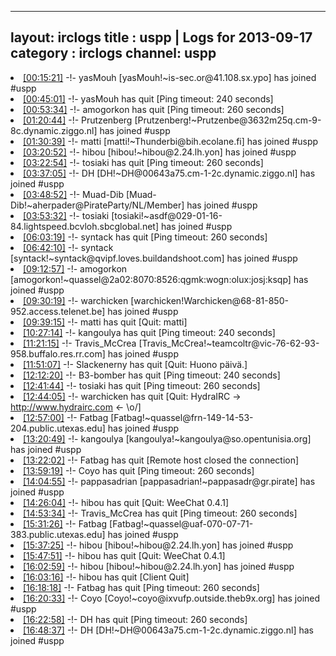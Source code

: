 
---
layout: irclogs
title : uspp | Logs for 2013-09-17
category : irclogs
channel: uspp
---
<li class="logitem"><a href="#00:15:21" name="00:15:21" class="time">[00:15:21]</a> -!- <span class="join">yasMouh</span> [yasMouh!~is-sec.or@41.108.sx.ypo] has joined #uspp </li>
<li class="logitem"><a href="#00:45:01" name="00:45:01" class="time">[00:45:01]</a> -!- <span class="quit">yasMouh</span> has quit [Ping timeout: 240 seconds] </li>
<li class="logitem"><a href="#00:53:34" name="00:53:34" class="time">[00:53:34]</a> -!- <span class="quit">amogorkon</span> has quit [Ping timeout: 260 seconds] </li>
<li class="logitem"><a href="#01:20:44" name="01:20:44" class="time">[01:20:44]</a> -!- <span class="join">Prutzenberg</span> [Prutzenberg!~Prutzenbe@3632m25q.cm-9-8c.dynamic.ziggo.nl] has joined #uspp </li>
<li class="logitem"><a href="#01:30:39" name="01:30:39" class="time">[01:30:39]</a> -!- <span class="join">matti</span> [matti!~Thunderbi@bih.ecolane.fi] has joined #uspp </li>
<li class="logitem"><a href="#03:20:52" name="03:20:52" class="time">[03:20:52]</a> -!- <span class="join">hibou</span> [hibou!~hibou@2.24.lh.yon] has joined #uspp </li>
<li class="logitem"><a href="#03:22:54" name="03:22:54" class="time">[03:22:54]</a> -!- <span class="quit">tosiaki</span> has quit [Ping timeout: 260 seconds] </li>
<li class="logitem"><a href="#03:37:05" name="03:37:05" class="time">[03:37:05]</a> -!- <span class="join">DH</span> [DH!~DH@00643a75.cm-1-2c.dynamic.ziggo.nl] has joined #uspp </li>
<li class="logitem"><a href="#03:48:52" name="03:48:52" class="time">[03:48:52]</a> -!- <span class="join">Muad-Dib</span> [Muad-Dib!~aherpader@PirateParty/NL/Member] has joined #uspp </li>
<li class="logitem"><a href="#03:53:32" name="03:53:32" class="time">[03:53:32]</a> -!- <span class="join">tosiaki</span> [tosiaki!~asdf@029-01-16-84.lightspeed.bcvloh.sbcglobal.net] has joined #uspp </li>
<li class="logitem"><a href="#06:03:19" name="06:03:19" class="time">[06:03:19]</a> -!- <span class="quit">syntack</span> has quit [Ping timeout: 260 seconds] </li>
<li class="logitem"><a href="#06:42:10" name="06:42:10" class="time">[06:42:10]</a> -!- <span class="join">syntack</span> [syntack!~syntack@qvipf.loves.buildandshoot.com] has joined #uspp </li>
<li class="logitem"><a href="#09:12:57" name="09:12:57" class="time">[09:12:57]</a> -!- <span class="join">amogorkon</span> [amogorkon!~quassel@2a02:8070:8526:qgmk:wogn:olux:josj:ksqp] has joined #uspp </li>
<li class="logitem"><a href="#09:30:19" name="09:30:19" class="time">[09:30:19]</a> -!- <span class="join">warchicken</span> [warchicken!Warchicken@68-81-850-952.access.telenet.be] has joined #uspp </li>
<li class="logitem"><a href="#09:39:15" name="09:39:15" class="time">[09:39:15]</a> -!- <span class="quit">matti</span> has quit [Quit: matti] </li>
<li class="logitem"><a href="#10:27:14" name="10:27:14" class="time">[10:27:14]</a> -!- <span class="quit">kangoulya</span> has quit [Ping timeout: 240 seconds] </li>
<li class="logitem"><a href="#11:21:15" name="11:21:15" class="time">[11:21:15]</a> -!- <span class="join">Travis_McCrea</span> [Travis_McCrea!~teamcoltr@vic-76-62-93-958.buffalo.res.rr.com] has joined #uspp </li>
<li class="logitem"><a href="#11:51:07" name="11:51:07" class="time">[11:51:07]</a> -!- <span class="quit">Slackenerny</span> has quit [Quit: Huono päivä.] </li>
<li class="logitem"><a href="#12:12:20" name="12:12:20" class="time">[12:12:20]</a> -!- <span class="quit">B3-bomber</span> has quit [Ping timeout: 240 seconds] </li>
<li class="logitem"><a href="#12:41:44" name="12:41:44" class="time">[12:41:44]</a> -!- <span class="quit">tosiaki</span> has quit [Ping timeout: 260 seconds] </li>
<li class="logitem"><a href="#12:44:05" name="12:44:05" class="time">[12:44:05]</a> -!- <span class="quit">warchicken</span> has quit [Quit:  HydraIRC -&gt; <a href="http://www.hydrairc.com" target="_blank">http://www.hydrairc.com</a> &lt;- \o/] </li>
<li class="logitem"><a href="#12:57:00" name="12:57:00" class="time">[12:57:00]</a> -!- <span class="join">Fatbag</span> [Fatbag!~quassel@frn-149-14-53-204.public.utexas.edu] has joined #uspp </li>
<li class="logitem"><a href="#13:20:49" name="13:20:49" class="time">[13:20:49]</a> -!- <span class="join">kangoulya</span> [kangoulya!~kangoulya@so.opentunisia.org] has joined #uspp </li>
<li class="logitem"><a href="#13:22:02" name="13:22:02" class="time">[13:22:02]</a> -!- <span class="quit">Fatbag</span> has quit [Remote host closed the connection] </li>
<li class="logitem"><a href="#13:59:19" name="13:59:19" class="time">[13:59:19]</a> -!- <span class="quit">Coyo</span> has quit [Ping timeout: 260 seconds] </li>
<li class="logitem"><a href="#14:04:55" name="14:04:55" class="time">[14:04:55]</a> -!- <span class="join">pappasadrian</span> [pappasadrian!~pappasadr@gr.pirate] has joined #uspp </li>
<li class="logitem"><a href="#14:26:04" name="14:26:04" class="time">[14:26:04]</a> -!- <span class="quit">hibou</span> has quit [Quit: WeeChat 0.4.1] </li>
<li class="logitem"><a href="#14:53:34" name="14:53:34" class="time">[14:53:34]</a> -!- <span class="quit">Travis_McCrea</span> has quit [Ping timeout: 260 seconds] </li>
<li class="logitem"><a href="#15:31:26" name="15:31:26" class="time">[15:31:26]</a> -!- <span class="join">Fatbag</span> [Fatbag!~quassel@uaf-070-07-71-383.public.utexas.edu] has joined #uspp </li>
<li class="logitem"><a href="#15:37:25" name="15:37:25" class="time">[15:37:25]</a> -!- <span class="join">hibou</span> [hibou!~hibou@2.24.lh.yon] has joined #uspp </li>
<li class="logitem"><a href="#15:47:51" name="15:47:51" class="time">[15:47:51]</a> -!- <span class="quit">hibou</span> has quit [Quit: WeeChat 0.4.1] </li>
<li class="logitem"><a href="#16:02:59" name="16:02:59" class="time">[16:02:59]</a> -!- <span class="join">hibou</span> [hibou!~hibou@2.24.lh.yon] has joined #uspp </li>
<li class="logitem"><a href="#16:03:16" name="16:03:16" class="time">[16:03:16]</a> -!- <span class="quit">hibou</span> has quit [Client Quit] </li>
<li class="logitem"><a href="#16:18:18" name="16:18:18" class="time">[16:18:18]</a> -!- <span class="quit">Fatbag</span> has quit [Ping timeout: 260 seconds] </li>
<li class="logitem"><a href="#16:20:33" name="16:20:33" class="time">[16:20:33]</a> -!- <span class="join">Coyo</span> [Coyo!~coyo@ixvufp.outside.theb9x.org] has joined #uspp </li>
<li class="logitem"><a href="#16:22:58" name="16:22:58" class="time">[16:22:58]</a> -!- <span class="quit">DH</span> has quit [Ping timeout: 260 seconds] </li>
<li class="logitem"><a href="#16:48:37" name="16:48:37" class="time">[16:48:37]</a> -!- <span class="join">DH</span> [DH!~DH@00643a75.cm-1-2c.dynamic.ziggo.nl] has joined #uspp </li>



